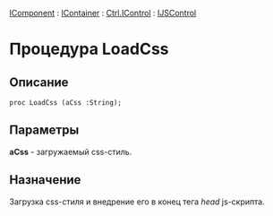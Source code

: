 ﻿---
Link: .Ctrl.IJSControl.@LoadCss
---

[IComponent](topic:Com.Custom.ComClasses.IComponent.Default) :
[IContainer](topic:Com.Custom.ComClasses.IContainer.Default) :
[Ctrl.IControl](topic:Com.Custom.ComClasses.Ctrl.IControl.Default) :
[IJSControl](Default)

# Процедура LoadCss

## Описание

    proc LoadCss (aCss :String);

## Параметры

**aCss** - загружаемый css-стиль.

## Назначение

Загрузка css-стиля и внедрение его в конец тега *head* js-скрипта.